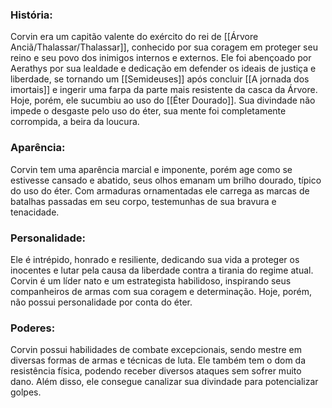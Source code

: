 
### História:

Corvin era um capitão valente do exército do rei de [[Árvore Anciã/Thalassar/Thalassar]], conhecido por sua coragem em proteger seu reino e seu povo dos inimigos internos e externos. Ele foi abençoado por Aerathys por sua lealdade e dedicação em defender os ideais de justiça e liberdade, se tornando um [[Semideuses]] após concluir [[A jornada dos imortais]] e ingerir uma farpa da parte mais resistente da casca da Árvore. Hoje, porém, ele sucumbiu ao uso do [[Éter Dourado]]. Sua divindade não impede o desgaste pelo uso do éter, sua mente foi completamente corrompida, a beira da loucura. 
### Aparência:

Corvin tem uma aparência marcial e imponente, porém age como se estivesse cansado e abatido, seus olhos emanam um brilho dourado, típico do uso do éter. Com armaduras ornamentadas ele carrega as marcas de batalhas passadas em seu corpo, testemunhas de sua bravura e tenacidade.
### Personalidade: 

Ele é intrépido, honrado e resiliente, dedicando sua vida a proteger os inocentes e lutar pela causa da liberdade contra a tirania do regime atual. Corvin é um líder nato e um estrategista habilidoso, inspirando seus companheiros de armas com sua coragem e determinação. Hoje, porém, não possui personalidade por conta do éter.

### Poderes:

Corvin possui habilidades de combate excepcionais, sendo mestre em diversas formas de armas e técnicas de luta. Ele também tem o dom da resistência física, podendo receber diversos ataques sem sofrer muito dano. Além disso, ele consegue canalizar sua divindade para potencializar golpes.